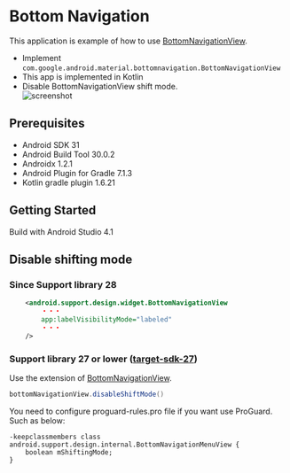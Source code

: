 # Bottom Navigation
This application is example of how to use [BottomNavigationView](https://developer.android.com/reference/com/google/android/material/bottomnavigation/BottomNavigationView).
* Implement `com.google.android.material.bottomnavigation.BottomNavigationView`
* This app is implemented in Kotlin
* Disable BottomNavigationView shift mode.  
![screenshot](docs/screenshot.png)

## Prerequisites
* Android SDK 31
* Android Build Tool 30.0.2
* Androidx 1.2.1
* Android Plugin for Gradle 7.1.3
* Kotlin gradle plugin 1.6.21

## Getting Started
Build with Android Studio 4.1

## Disable shifting mode
### Since Support library 28

```xml
    <android.support.design.widget.BottomNavigationView
        ・・・
        app:labelVisibilityMode="labeled"
        ・・・
    />
```

### Support library 27 or lower ([target-sdk-27](https://github.com/yasszu/bottom-navigation/tree/target-sdk-27))

Use the extension of [BottomNavigationView](https://github.com/yasszu/bottom-navigation/blob/target-sdk-27/app/src/main/java/com/example/bottomnavigation/extension/BottomNavigationView.kt).

```java
bottomNavigationView.disableShiftMode()
```

You need to configure proguard-rules.pro file if you want use ProGuard. Such as below:   

```
-keepclassmembers class android.support.design.internal.BottomNavigationMenuView { 
    boolean mShiftingMode; 
}
```
